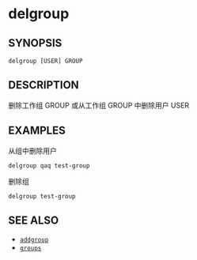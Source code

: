 # delgroup

## SYNOPSIS

    delgroup [USER] GROUP

## DESCRIPTION

删除工作组 GROUP 或从工作组 GROUP 中删除用户 USER

## EXAMPLES

从组中删除用户

    delgroup qaq test-group

删除组

    delgroup test-group

## SEE ALSO

* [`addgroup`](./addgroup.md)
* [`groups`](./groups.md)
